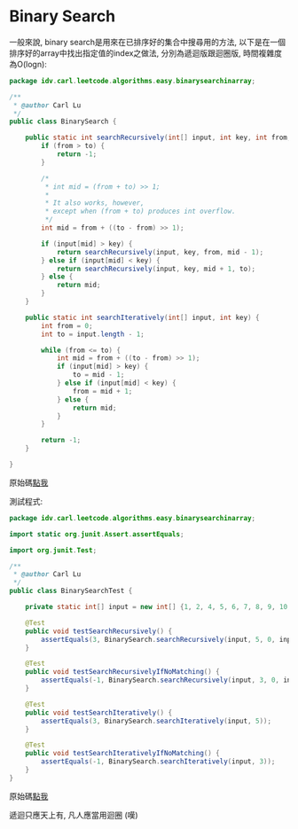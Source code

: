 # Binary Search

一般來說, binary search是用來在已排序好的集合中搜尋用的方法, 以下是在一個排序好的array中找出指定值的index之做法, 分別為遞迴版跟迴圈版, 時間複雜度為O\(logn\):

```java
package idv.carl.leetcode.algorithms.easy.binarysearchinarray;

/**
 * @author Carl Lu
 */
public class BinarySearch {

    public static int searchRecursively(int[] input, int key, int from, int to) {
        if (from > to) {
            return -1;
        }

        /*
         * int mid = (from + to) >> 1;
         * 
         * It also works, however,
         * except when (from + to) produces int overflow.
         */
        int mid = from + ((to - from) >> 1);

        if (input[mid] > key) {
            return searchRecursively(input, key, from, mid - 1);
        } else if (input[mid] < key) {
            return searchRecursively(input, key, mid + 1, to);
        } else {
            return mid;
        }
    }

    public static int searchIteratively(int[] input, int key) {
        int from = 0;
        int to = input.length - 1;

        while (from <= to) {
            int mid = from + ((to - from) >> 1);
            if (input[mid] > key) {
                to = mid - 1;
            } else if (input[mid] < key) {
                from = mid + 1;
            } else {
                return mid;
            }
        }

        return -1;
    }

}
```

原始碼[點我](https://github.com/yotsuba1022/LeetCode/blob/master/src/main/java/idv/carl/leetcode/algorithms/easy/binarysearchinarray/BinarySearch.java)

測試程式:

```java
package idv.carl.leetcode.algorithms.easy.binarysearchinarray;

import static org.junit.Assert.assertEquals;

import org.junit.Test;

/**
 * @author Carl Lu
 */
public class BinarySearchTest {

    private static int[] input = new int[] {1, 2, 4, 5, 6, 7, 8, 9, 10, 12};

    @Test
    public void testSearchRecursively() {
        assertEquals(3, BinarySearch.searchRecursively(input, 5, 0, input.length));
    }

    @Test
    public void testSearchRecursivelyIfNoMatching() {
        assertEquals(-1, BinarySearch.searchRecursively(input, 3, 0, input.length));
    }

    @Test
    public void testSearchIteratively() {
        assertEquals(3, BinarySearch.searchIteratively(input, 5));
    }

    @Test
    public void testSearchIterativelyIfNoMatching() {
        assertEquals(-1, BinarySearch.searchIteratively(input, 3));
    }
}
```

原始碼[點我](https://github.com/yotsuba1022/LeetCode/blob/master/src/test/java/idv/carl/leetcode/algorithms/easy/binarysearchinarray/BinarySearchTest.java)

遞迴只應天上有, 凡人應當用迴圈 \(嘆\)

